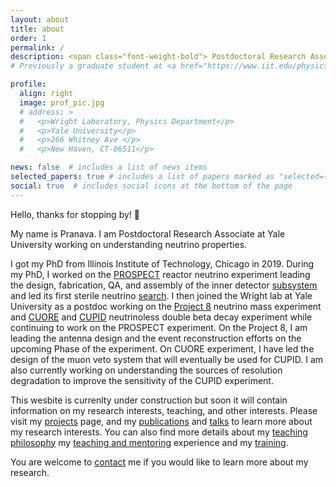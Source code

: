 ```yaml
---
layout: about
title: about
order: 1
permalink: /
description: <span class="font-weight-bold"> Postdoctoral Research Associate </span> at <a href="https://wlab.yale.edu">Wright Laboratory</a>, <a href="https://physics.yale.edu/">Yale University</a>
# Previously a graduate student at <a href="https://www.iit.edu/physics">Illinois Institute of Technology</a>.

profile:
  align: right
  image: prof_pic.jpg
  # address: >
  #   <p>Wright Laboratory, Physics Department</p>
  #   <p>Yale University</p>
  #   <p>266 Whitney Ave </p>
  #   <p>New Haven, CT-06511</p>

news: false  # includes a list of news items
selected_papers: true # includes a list of papers marked as "selected={true}"
social: true  # includes social icons at the bottom of the page
---
```


Hello, thanks for stopping by! :wave:

My name is Pranava. I am Postdoctoral Research Associate at Yale University working on understanding neutrino properties. 

I got my PhD from Illinois Institute of Technology, Chicago in 2019. During my PhD, I worked on the [PROSPECT](https://prospect.yale.edu/) reactor neutrino experiment leading the design, fabrication, QA, and assembly of the inner detector [subsystem](https://doi.org/10.1088/1748-0221/14/04/P04014) and led its first sterile neutrino [search](https://journals.aps.org/prl/abstract/10.1103/PhysRevLett.122.251801). 
I then joined the Wright lab at Yale University as a postdoc working on the [Project 8](https://www.project8.org/) neutrino mass experiment and [CUORE](https://cuore.lngs.infn.it/) and [CUPID](https://cupid-i.lngs.infn.it/doku.php?id=cupid_pub:start/) neutrinoless double beta decay experiment while continuing to work on the PROSPECT experiment. 
On the Project 8, I am leading the antenna design and the event reconstruction efforts on the upcoming Phase of the experiment. 
On CUORE experiment, I have led the design of the muon veto system that will eventually be used for CUPID. 
I am also currently working on understanding the sources of resolution degradation to improve the sensitivity of the CUPID experiment.  

This wesbite is currenlty under construction but soon it will contain information on my research interests, teaching, and other interests.
Please visit my [projects](/sub/projects) page, and my [publications](/sub/publications/) and [talks](/sub/talks) to learn more about my research interests.
You can also find more details about my [teaching philosophy](/sub/teaching_philosophy) my [teaching and mentoring](/sub/mentoring/) experience and my [training](/sub/training).

You are welcome to [contact](contact) me if you would like to learn more about my research. 


<!-- Write your biography here. Tell the world about yourself. Link to your favorite [subreddit](http://reddit.com). You can put a picture in, too. The code is already in, just name your picture `prof_pic.jpg` and put it in the `img/` folder.

Put your address / P.O. box / other info right below your picture. You can also disable any these elements by editing `profile` property of the YAML header of your `_pages/about.md`. Edit `_bibliography/papers.bib` and Jekyll will render your [publications page](/al-folio/publications/) automatically.

Link to your social media connections, too. This theme is set up to use [Font Awesome icons](http://fortawesome.github.io/Font-Awesome/) and [Academicons](https://jpswalsh.github.io/academicons/), like the ones below. Add your Facebook, Twitter, LinkedIn, Google Scholar, or just disable all of them.


Write your biography here. Tell the world about yourself. Link to your favorite [subreddit](http://reddit.com). You can put a picture in, too. The code is already in, just name your picture `prof_pic.jpg` and put it in the `img/` folder.

Put your address / P.O. box / other info right below your picture. You can also disable any these elements by editing `profile` property of the YAML header of your `_pages/about.md`. Edit `_bibliography/papers.bib` and Jekyll will render your [publications page](/al-folio/publications/) automatically.

Link to your social media connections, too. This theme is set up to use [Font Awesome icons](http://fortawesome.github.io/Font-Awesome/) and [Academicons](https://jpswalsh.github.io/academicons/), like the ones below. Add your Facebook, Twitter, LinkedIn, Google Scholar, or just disable all of them. -->

